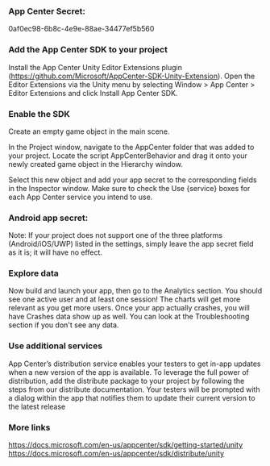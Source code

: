 ### App Center Secret:
0af0ec98-6b8c-4e9e-88ae-34477ef5b560

### Add the App Center SDK to your project

Install the App Center Unity Editor Extensions plugin (https://github.com/Microsoft/AppCenter-SDK-Unity-Extension). Open the Editor Extensions via the Unity menu by selecting Window > App Center > Editor Extensions and click Install App Center SDK.

### Enable the SDK

Create an empty game object in the main scene.

In the Project window, navigate to the AppCenter folder that was added to your project. Locate the script AppCenterBehavior and drag it onto your newly created game object in the Hierarchy window.

Select this new object and add your app secret to the corresponding fields in the Inspector window. Make sure to check the Use {service} boxes for each App Center service you intend to use.

### Android app secret:

Note: If your project does not support one of the three platforms (Android/iOS/UWP) listed in the settings, simply leave the app secret field as it is; it will have no effect.

### Explore data

Now build and launch your app, then go to the Analytics section. You should see one active user and at least one session! The charts will get more relevant as you get more users. Once your app actually crashes, you will have Crashes data show up as well. You can look at the Troubleshooting section if you don't see any data.

### Use additional services

App Center’s distribution service enables your testers to get in-app updates when a new version of the app is available. To leverage the full power of distribution, add the distribute package to your project by following the steps from our distribute documentation. Your testers will be prompted with a dialog within the app that notifies them to update their current version to the latest release

### More links
https://docs.microsoft.com/en-us/appcenter/sdk/getting-started/unity
https://docs.microsoft.com/en-us/appcenter/sdk/distribute/unity
